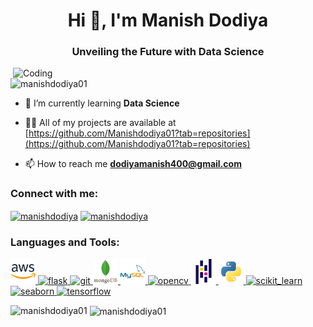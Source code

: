 <h1 align="center">Hi 👋, I'm Manish Dodiya</h1>
<h3 align="center">Unveiling the Future with Data Science</h3>
<img align='right' alt='Coding' width='500' src='https://media.giphy.com/media/v1.Y2lkPTc5MGI3NjExODB6amp2a3Vta3ZtbXl0ejdoejFrbzJ2OWxwbDFxYWRudnRmbDRnZSZlcD12MV9pbnRlcm5hbF9naWZfYnlfaWQmY3Q9Zw/ZVik7pBtu9dNS/giphy.gif'

<p align="left"> <img src="https://komarev.com/ghpvc/?username=manishdodiya01&label=Profile%20views&color=0e75b6&style=flat" alt="manishdodiya01" /> </p>

- 🌱 I’m currently learning **Data Science**

- 👨‍💻 All of my projects are available at [https://github.com/Manishdodiya01?tab=repositories](https://github.com/Manishdodiya01?tab=repositories)

- 📫 How to reach me **dodiyamanish400@gmail.com**

<h3 align="left">Connect with me:</h3>
<p align="left">
<a href="https://www.linkedin.com/in/manish-dodiya-01389a275/" target="blank"><img align="center" src="https://raw.githubusercontent.com/rahuldkjain/github-profile-readme-generator/master/src/images/icons/Social/linked-in-alt.svg" alt="manishdodiya" height="30" width="40" /></a>
<a href="https://kaggle.com/manishdodiya" target="blank"><img align="center" src="https://raw.githubusercontent.com/rahuldkjain/github-profile-readme-generator/master/src/images/icons/Social/kaggle.svg" alt="manishdodiya" height="30" width="40" /></a>
</p>

<h3 align="left">Languages and Tools:</h3>
<p align="left"> <a href="https://aws.amazon.com" target="_blank" rel="noreferrer"> <img src="https://raw.githubusercontent.com/devicons/devicon/master/icons/amazonwebservices/amazonwebservices-original-wordmark.svg" alt="aws" width="40" height="40"/> </a> <a href="https://flask.palletsprojects.com/" target="_blank" rel="noreferrer"> <img src="https://www.vectorlogo.zone/logos/pocoo_flask/pocoo_flask-icon.svg" alt="flask" width="40" height="40"/> </a> <a href="https://git-scm.com/" target="_blank" rel="noreferrer"> <img src="https://www.vectorlogo.zone/logos/git-scm/git-scm-icon.svg" alt="git" width="40" height="40"/> </a> <a href="https://www.mongodb.com/" target="_blank" rel="noreferrer"> <img src="https://raw.githubusercontent.com/devicons/devicon/master/icons/mongodb/mongodb-original-wordmark.svg" alt="mongodb" width="40" height="40"/> </a> <a href="https://www.mysql.com/" target="_blank" rel="noreferrer"> <img src="https://raw.githubusercontent.com/devicons/devicon/master/icons/mysql/mysql-original-wordmark.svg" alt="mysql" width="40" height="40"/> </a> <a href="https://opencv.org/" target="_blank" rel="noreferrer"> <img src="https://www.vectorlogo.zone/logos/opencv/opencv-icon.svg" alt="opencv" width="40" height="40"/> </a> <a href="https://pandas.pydata.org/" target="_blank" rel="noreferrer"> <img src="https://raw.githubusercontent.com/devicons/devicon/2ae2a900d2f041da66e950e4d48052658d850630/icons/pandas/pandas-original.svg" alt="pandas" width="40" height="40"/> </a> <a href="https://www.python.org" target="_blank" rel="noreferrer"> <img src="https://raw.githubusercontent.com/devicons/devicon/master/icons/python/python-original.svg" alt="python" width="40" height="40"/> </a> <a href="https://scikit-learn.org/" target="_blank" rel="noreferrer"> <img src="https://upload.wikimedia.org/wikipedia/commons/0/05/Scikit_learn_logo_small.svg" alt="scikit_learn" width="40" height="40"/> </a> <a href="https://seaborn.pydata.org/" target="_blank" rel="noreferrer"> <img src="https://seaborn.pydata.org/_images/logo-mark-lightbg.svg" alt="seaborn" width="40" height="40"/> </a> <a href="https://www.tensorflow.org" target="_blank" rel="noreferrer"> <img src="https://www.vectorlogo.zone/logos/tensorflow/tensorflow-icon.svg" alt="tensorflow" width="40" height="40"/> </a> </p>

<p><img align="left" src="https://github-readme-stats.vercel.app/api/top-langs?username=manishdodiya01&show_icons=true&locale=en&layout=compact" alt="manishdodiya01" /></p>

<p>&nbsp;<img align="center" src="https://github-readme-stats.vercel.app/api?username=manishdodiya01&show_icons=true&locale=en" alt="manishdodiya01" /></p>
